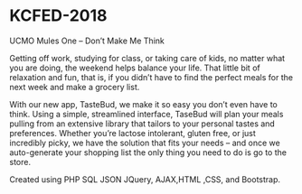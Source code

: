 # KCFED-2018
UCMO Mules One – Don’t Make Me Think

Getting off work, studying for class, or taking care of kids, no matter what you are doing, the weekend helps balance your life.
That little bit of relaxation and fun, that is, if you didn’t have to find the perfect meals for the next week and make a grocery list.


With our new app, TasteBud, we make it so easy you don’t even have to think.  Using a simple, streamlined interface, TaseBud will plan your meals pulling from an extensive library that tailors to your personal tastes and preferences. Whether you’re lactose intolerant, gluten free, or just incredibly picky, we have the solution that fits your needs – and once we auto-generate your shopping list the only thing you need to do is go to the store.


Created using PHP SQL JSON JQuery, AJAX,HTML ,CSS, and Bootstrap.
